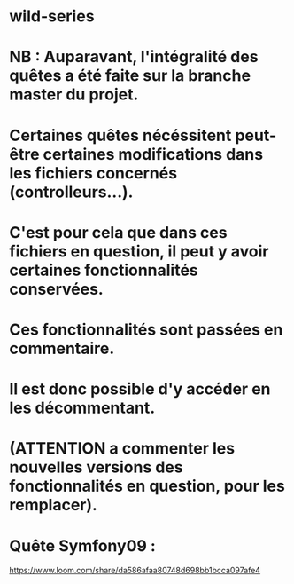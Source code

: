 # wild-series

# NB : Auparavant, l'intégralité des quêtes a été faite sur la branche master du projet.
# Certaines quêtes nécéssitent peut-être certaines modifications dans les fichiers concernés (controlleurs...).
# C'est pour cela que dans ces fichiers en question, il peut y avoir certaines fonctionnalités conservées. 
# Ces fonctionnalités sont passées en commentaire.
# Il est donc possible d'y accéder en les décommentant.
# (ATTENTION a commenter les nouvelles versions des fonctionnalités en question, pour les remplacer).

# Quête Symfony09 :
https://www.loom.com/share/da586afaa80748d698bb1bcca097afe4
